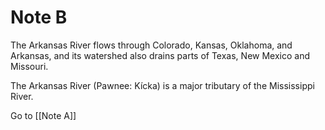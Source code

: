 # Note B

The Arkansas River flows through Colorado, Kansas, Oklahoma, and Arkansas, and its 
watershed also drains parts of Texas, New Mexico and Missouri. 

The Arkansas River (Pawnee: Kícka) is a major tributary of the Mississippi River.

Go to [[Note A]]